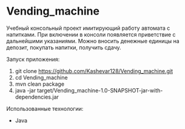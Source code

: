 # Vending_machine
Учебный консольный проект имитирующий работу автомата с напитками.
При включении в консоли появляется приветствие с дальнейшими указаниями.
Можно вносить денежные единицы на депозит, покупать напитки, получить сдачу.

Запуск приложения:

1. git clone https://github.com/Kashevar128/Vending_machine.git
2. cd Vending_machine
3. mvn clean package
4. java -jar target/Vending_machine-1.0-SNAPSHOT-jar-with-dependencies.jar

Использованные технологии:

* Java
